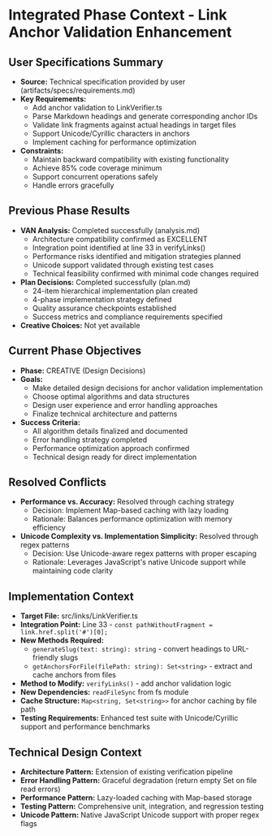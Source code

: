 # Integrated Phase Context - Link Anchor Validation Enhancement

## User Specifications Summary
- **Source:** Technical specification provided by user (artifacts/specs/requirements.md)
- **Key Requirements:**
  * Add anchor validation to LinkVerifier.ts
  * Parse Markdown headings and generate corresponding anchor IDs
  * Validate link fragments against actual headings in target files
  * Support Unicode/Cyrillic characters in anchors
  * Implement caching for performance optimization
- **Constraints:**
  * Maintain backward compatibility with existing functionality
  * Achieve 85% code coverage minimum
  * Support concurrent operations safely
  * Handle errors gracefully

## Previous Phase Results
- **VAN Analysis:** Completed successfully (analysis.md)
  * Architecture compatibility confirmed as EXCELLENT
  * Integration point identified at line 33 in verifyLinks()
  * Performance risks identified and mitigation strategies planned
  * Unicode support validated through existing test cases
  * Technical feasibility confirmed with minimal code changes required
- **Plan Decisions:** Completed successfully (plan.md)
  * 24-item hierarchical implementation plan created
  * 4-phase implementation strategy defined
  * Quality assurance checkpoints established
  * Success metrics and compliance requirements specified
- **Creative Choices:** Not yet available

## Current Phase Objectives
- **Phase:** CREATIVE (Design Decisions)
- **Goals:**
  * Make detailed design decisions for anchor validation implementation
  * Choose optimal algorithms and data structures
  * Design user experience and error handling approaches
  * Finalize technical architecture and patterns
- **Success Criteria:**
  * All algorithm details finalized and documented
  * Error handling strategy completed
  * Performance optimization approach confirmed
  * Technical design ready for direct implementation

## Resolved Conflicts
- **Performance vs. Accuracy:** Resolved through caching strategy
  * Decision: Implement Map-based caching with lazy loading
  * Rationale: Balances performance optimization with memory efficiency
- **Unicode Complexity vs. Implementation Simplicity:** Resolved through regex patterns
  * Decision: Use Unicode-aware regex patterns with proper escaping
  * Rationale: Leverages JavaScript's native Unicode support while maintaining code clarity

## Implementation Context
- **Target File:** src/links/LinkVerifier.ts
- **Integration Point:** Line 33 - `const pathWithoutFragment = link.href.split('#')[0];`
- **New Methods Required:**
  * `generateSlug(text: string): string` - convert headings to URL-friendly slugs
  * `getAnchorsForFile(filePath: string): Set<string>` - extract and cache anchors from files
- **Method to Modify:** `verifyLinks()` - add anchor validation logic
- **New Dependencies:** `readFileSync` from fs module
- **Cache Structure:** `Map<string, Set<string>>` for anchor caching by file path
- **Testing Requirements:** Enhanced test suite with Unicode/Cyrillic support and performance benchmarks

## Technical Design Context
- **Architecture Pattern:** Extension of existing verification pipeline
- **Error Handling Pattern:** Graceful degradation (return empty Set on file read errors)
- **Performance Pattern:** Lazy-loaded caching with Map-based storage
- **Testing Pattern:** Comprehensive unit, integration, and regression testing
- **Unicode Pattern:** Native JavaScript Unicode support with proper regex flags